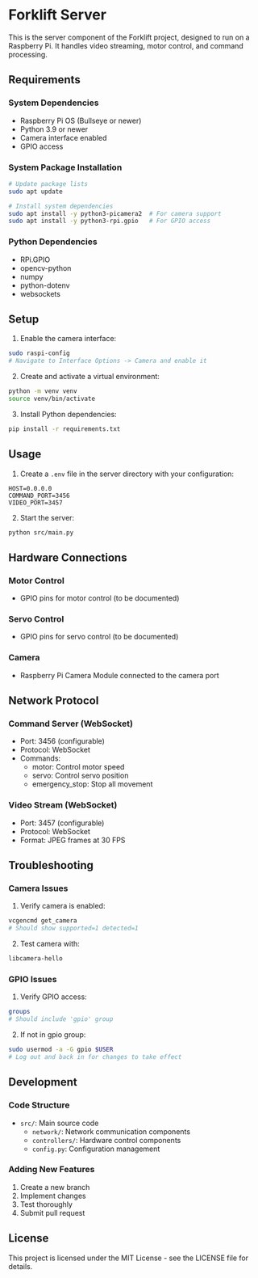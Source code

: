 # Forklift Server

This is the server component of the Forklift project, designed to run on a Raspberry Pi. It handles video streaming, motor control, and command processing.

## Requirements

### System Dependencies
- Raspberry Pi OS (Bullseye or newer)
- Python 3.9 or newer
- Camera interface enabled
- GPIO access

### System Package Installation
```bash
# Update package lists
sudo apt update

# Install system dependencies
sudo apt install -y python3-picamera2  # For camera support
sudo apt install -y python3-rpi.gpio   # For GPIO access
```

### Python Dependencies
- RPi.GPIO
- opencv-python
- numpy
- python-dotenv
- websockets

## Setup

1. Enable the camera interface:
```bash
sudo raspi-config
# Navigate to Interface Options -> Camera and enable it
```

2. Create and activate a virtual environment:
```bash
python -m venv venv
source venv/bin/activate
```

3. Install Python dependencies:
```bash
pip install -r requirements.txt
```

## Usage

1. Create a `.env` file in the server directory with your configuration:
```env
HOST=0.0.0.0
COMMAND_PORT=3456
VIDEO_PORT=3457
```

2. Start the server:
```bash
python src/main.py
```

## Hardware Connections

### Motor Control
- GPIO pins for motor control (to be documented)

### Servo Control
- GPIO pins for servo control (to be documented)

### Camera
- Raspberry Pi Camera Module connected to the camera port

## Network Protocol

### Command Server (WebSocket)
- Port: 3456 (configurable)
- Protocol: WebSocket
- Commands:
  - motor: Control motor speed
  - servo: Control servo position
  - emergency_stop: Stop all movement

### Video Stream (WebSocket)
- Port: 3457 (configurable)
- Protocol: WebSocket
- Format: JPEG frames at 30 FPS

## Troubleshooting

### Camera Issues
1. Verify camera is enabled:
```bash
vcgencmd get_camera
# Should show supported=1 detected=1
```

2. Test camera with:
```bash
libcamera-hello
```

### GPIO Issues
1. Verify GPIO access:
```bash
groups
# Should include 'gpio' group
```

2. If not in gpio group:
```bash
sudo usermod -a -G gpio $USER
# Log out and back in for changes to take effect
```

## Development

### Code Structure
- `src/`: Main source code
  - `network/`: Network communication components
  - `controllers/`: Hardware control components
  - `config.py`: Configuration management

### Adding New Features
1. Create a new branch
2. Implement changes
3. Test thoroughly
4. Submit pull request

## License

This project is licensed under the MIT License - see the LICENSE file for details. 